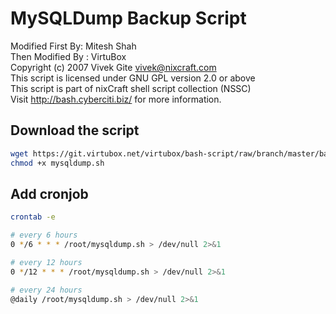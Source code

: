 # MySQLDump Backup Script

Modified First By: Mitesh Shah  
Then Modified By : VirtuBox  
Copyright (c) 2007 Vivek Gite <vivek@nixcraft.com>  
This script is licensed under GNU GPL version 2.0 or above  
This script is part of nixCraft shell script collection (NSSC)  
Visit http://bash.cyberciti.biz/ for more information.  


## Download the script

```bash
wget https://git.virtubox.net/virtubox/bash-script/raw/branch/master/backup/mysqldump.sh -O mysqldump.sh
chmod +x mysqldump.sh
```

## Add cronjob

```bash
crontab -e

# every 6 hours
0 */6 * * * /root/mysqldump.sh > /dev/null 2>&1

# every 12 hours
0 */12 * * * /root/mysqldump.sh > /dev/null 2>&1

# every 24 hours
@daily /root/mysqldump.sh > /dev/null 2>&1

```
